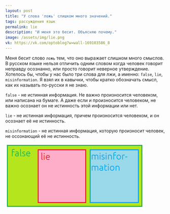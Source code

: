 ```yaml
---
layout: post
title: "У слова 'ложь' слишком много значений."
tags: рассуждения язык
permalink: lie
description: "И меня это бесит. Объясняю почему."
image: /assets/img/lie.png
vk: https://vk.com/optoblog?w=wall-169103586_8
---
```


Меня бесит слово `ложь` тем, что оно выражает слишком много смыслов. В русском языке нельзя отличить одним словом когда человек говорит неправду осознанно, или просто говорит неверное утверждение. Хотелось бы, чтобы у нас было три слова для лжи, а именно: `false`, `lie`, `misinformation`. Я взял их в кавычки, чтобы кратко обозначать смысл, как их называть по-русски я не знаю.

`false` - не истинная информация. Не важно произносится человеком, или написана на бумаге. А даже если и произносится человеком, не важно осознает он не истинность этой информации или нет.

`lie` - не истинная информация, причем произносится человеком, и он осознает её не истинность.

`misinformation` - не истинная информация, которую произносит человек, не осознающий её не истинность.

<img src="/assets/img/lie.png">